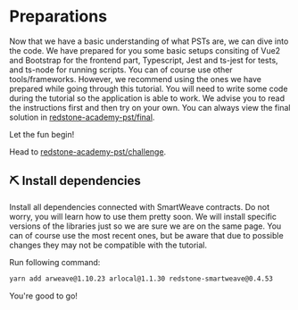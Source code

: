 # Preparations

Now that we have a basic understanding of what PSTs are, we can dive into the code.
We have prepared for you some basic setups consiting of Vue2 and Bootstrap for the frontend part, Typescript, Jest and ts-jest for tests, and ts-node for running scripts. You can of course use other tools/frameworks. However, we recommend using the ones we have prepared while going through this tutorial. You will need to write some code during the tutorial so the application is able to work. We advise you to read the instructions first and then try on your own. You can always view the final solution in [redstone-academy-pst/final](https://github.com/redstone-finance/redstone-academy/tree/main/redstone-academy-pst/final).

Let the fun begin!

Head to [redstone-academy-pst/challenge](https://github.com/redstone-finance/redstone-academy/tree/main/redstone-academy-pst/challenge).

## ⛏️ Install dependencies

Install all dependencies connected with SmartWeave contracts. Do not worry, you will learn how to use them pretty soon. We will install specific versions of the libraries just so we are sure we are on the same page. You can of course use the most recent ones, but be aware that due to possible changes they may not be compatible with the tutorial.

Run following command:

```bash
yarn add arweave@1.10.23 arlocal@1.1.30 redstone-smartweave@0.4.53
```

You're good to go!
